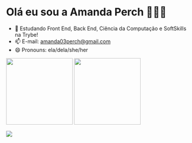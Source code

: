 # Olá eu sou a Amanda Perch 👧🇧🇷

- 🌱 Estudando Front End, Back End, Ciência da Computação e SoftSkills na Trybe!
- 📫 E-mail: amanda03perch@gmail.com
- 😄 Pronouns: ela/dela/she/her

<div align="left">  
  <img height="180em" src="https://github-readme-stats.vercel.app/api?username=amandaperch&show_icons=false&theme=radical&include_all_commits=true&count_private=true"/>
   <img height="180em" src="https://github-readme-stats.vercel.app/api/top-langs/?username=amandaperch&layout=compact&langs_count=7&theme=radical"/>
 </div>
 
<a href="https://www.linkedin.com/in/amanda-perch-b83997b0/" target="_blank"><img src="https://img.shields.io/badge/-LinkedIn-%230077B5?style=for-the-badge&logo=linkedin&logoColor=white" target="_blank"></a> 

  
